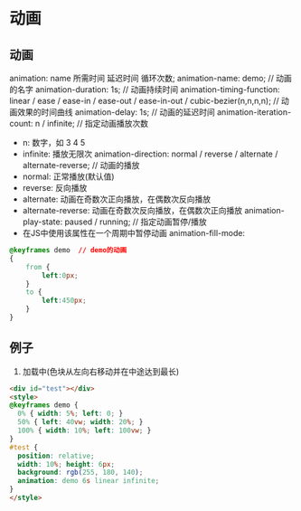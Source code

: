 # 动画

## 动画
animation: name 所需时间 延迟时间 循环次数;
animation-name: demo;  // 动画的名字
animation-duration: 1s;  // 动画持续时间
animation-timing-function: linear / ease / ease-in / ease-out / ease-in-out / cubic-bezier(n,n,n,n); // 动画效果的时间曲线
animation-delay: 1s;  // 动画的延迟时间
animation-iteration-count: n / infinite;  // 指定动画播放次数
- n: 数字，如 3 4 5
- infinite: 播放无限次
animation-direction: normal / reverse / alternate / alternate-reverse;  // 动画的播放
- normal: 正常播放(默认值)
- reverse: 反向播放
- alternate: 动画在奇数次正向播放，在偶数次反向播放
- alternate-reverse: 动画在奇数次反向播放，在偶数次正向播放
animation-play-state: paused / running;  // 指定动画暂停/播放
- 在JS中使用该属性在一个周期中暂停动画
animation-fill-mode: 
```css
@keyframes demo  // demo的动画
{
	from {
        left:0px;
    }
	to {
        left:450px;
    }
}
```

## 例子
1. 加载中(色块从左向右移动并在中途达到最长)  
```html
<div id="test"></div>
<style>
@keyframes demo {
  0% { width: 5%; left: 0; }
  50% { left: 40vw; width: 20%; }
  100% { width: 10%; left: 100vw; }
}
#test {
  position: relative;
  width: 10%; height: 6px;
  background: rgb(255, 180, 140);
  animation: demo 6s linear infinite;
}
</style>
```